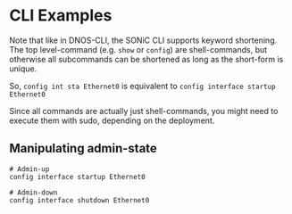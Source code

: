 # CLI Examples

Note that like in DNOS-CLI, the SONiC CLI supports keyword shortening.
The top level-command (e.g. `show` or `config`) are shell-commands, but otherwise all subcommands can be shortened as long as the short-form is unique.

So, `config int sta Ethernet0` is equivalent to `config interface startup Ethernet0`

Since all commands are actually just shell-commands, you might need to execute them with sudo, depending on the deployment.

## Manipulating admin-state

```
# Admin-up
config interface startup Ethernet0

# Admin-down
config interface shutdown Ethernet0
```